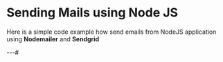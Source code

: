 # Sending Mails using Node JS

Here is a simple code example how send emails from NodeJS application using **Nodemailer** and **Sendgrid**

---#
